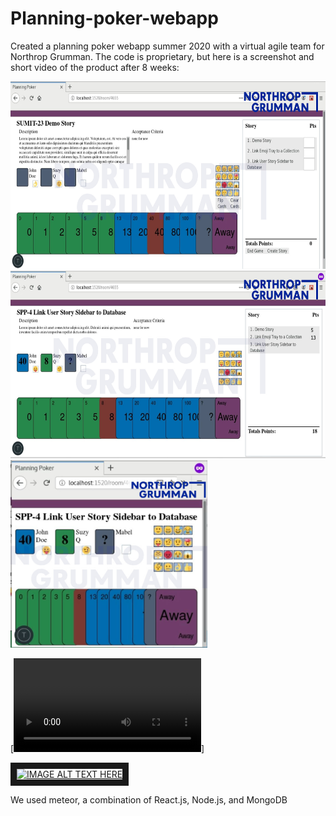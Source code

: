 # Planning-poker-webapp
Created a planning poker webapp summer 2020 with a virtual agile team for Northrop Grumman. The code is proprietary, but here is a screenshot and short video of the product after 8 weeks: 

<img src="https://github.com/DorotheaF/Planning-poker-webapp/blob/master/PP1_watermarked.jpg" height="300" />

<img src="https://github.com/DorotheaF/Planning-poker-webapp/blob/master/pp2_watermarked.jpg" height="300"/>

<img src="https://github.com/DorotheaF/Planning-poker-webapp/blob/master/PP3_watermarked.jpg" height="300" />

[![](https://github.com/DorotheaF/Planning-poker-webapp/blob/master/Watermaked_PPDemo.mp4)]

<a href="https://github.com/DorotheaF/Planning-poker-webapp/blob/master/Watermaked_PPDemo.mp4
" target="_blank"><img src="https://github.com/DorotheaF/Planning-poker-webapp/blob/master/Watermaked_PPDemo.mp4" 
alt="IMAGE ALT TEXT HERE" width="240" height="180" border="10" /></a>

We used meteor, a combination of React.js, Node.js, and MongoDB
